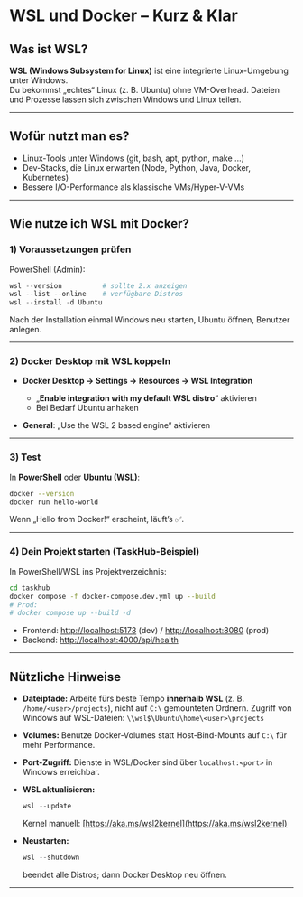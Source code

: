 # WSL und Docker – Kurz & Klar

## Was ist WSL?

**WSL (Windows Subsystem for Linux)** ist eine integrierte Linux-Umgebung unter Windows.  
Du bekommst „echtes“ Linux (z. B. Ubuntu) ohne VM-Overhead. Dateien und Prozesse lassen sich zwischen Windows und Linux teilen.

---

## Wofür nutzt man es?

- Linux-Tools unter Windows (git, bash, apt, python, make …)  
- Dev-Stacks, die Linux erwarten (Node, Python, Java, Docker, Kubernetes)  
- Bessere I/O-Performance als klassische VMs/Hyper-V-VMs  

---

## Wie nutze ich WSL mit Docker?

### 1) Voraussetzungen prüfen

PowerShell (Admin):

```powershell
wsl --version          # sollte 2.x anzeigen
wsl --list --online    # verfügbare Distros
wsl --install -d Ubuntu
```

Nach der Installation einmal Windows neu starten, Ubuntu öffnen, Benutzer anlegen.

---

### 2) Docker Desktop mit WSL koppeln

* **Docker Desktop → Settings → Resources → WSL Integration**

  * „**Enable integration with my default WSL distro**“ aktivieren
  * Bei Bedarf Ubuntu anhaken
* **General**: „Use the WSL 2 based engine“ aktivieren

---

### 3) Test

In **PowerShell** oder **Ubuntu (WSL)**:

```bash
docker --version
docker run hello-world
```

Wenn „Hello from Docker!“ erscheint, läuft’s ✅.

---

### 4) Dein Projekt starten (TaskHub-Beispiel)

In PowerShell/WSL ins Projektverzeichnis:

```bash
cd taskhub
docker compose -f docker-compose.dev.yml up --build
# Prod:
# docker compose up --build -d
```

* Frontend: [http://localhost:5173](http://localhost:5173) (dev) / [http://localhost:8080](http://localhost:8080) (prod)
* Backend:  [http://localhost:4000/api/health](http://localhost:4000/api/health)

---

## Nützliche Hinweise

* **Dateipfade:** Arbeite fürs beste Tempo **innerhalb WSL** (z. B. `/home/<user>/projects`), nicht auf `C:\` gemounteten Ordnern.
  Zugriff von Windows auf WSL-Dateien: `\\wsl$\Ubuntu\home\<user>\projects`

* **Volumes:** Benutze Docker-Volumes statt Host-Bind-Mounts auf `C:\` für mehr Performance.

* **Port-Zugriff:** Dienste in WSL/Docker sind über `localhost:<port>` in Windows erreichbar.

* **WSL aktualisieren:**

  ```powershell
  wsl --update
  ```

  Kernel manuell: [https://aka.ms/wsl2kernel](https://aka.ms/wsl2kernel)

* **Neustarten:**

  ```powershell
  wsl --shutdown
  ```

  beendet alle Distros; dann Docker Desktop neu öffnen.

---
